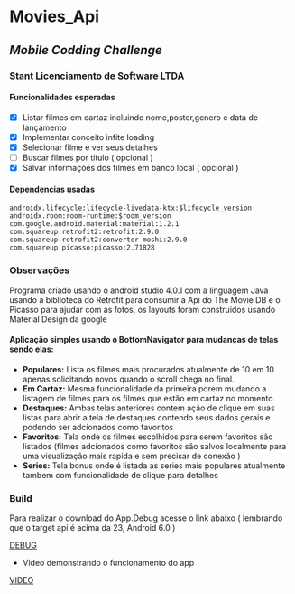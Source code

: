 
# **Movies_Api**
## **_Mobile Codding Challenge_**
### Stant Licenciamento de Software LTDA

#### Funcionalidades esperadas
- [x] Listar filmes em cartaz incluindo nome,poster,genero e data de lançamento
- [x] Implementar conceito infite loading
- [x] Selecionar filme e ver seus detalhes
- [ ] Buscar filmes por titulo ( opcional )
- [x] Salvar informações dos filmes em banco local ( opcional )

#### Dependencias usadas
```
androidx.lifecycle:lifecycle-livedata-ktx:$lifecycle_version
androidx.room:room-runtime:$room_version
com.google.android.material:material:1.2.1
com.squareup.retrofit2:retrofit:2.9.0
com.squareup.retrofit2:converter-moshi:2.9.0
com.squareup.picasso:picasso:2.71828
```
### Observações
Programa criado usando o android studio 4.0.1 com a linguagem Java usando a biblioteca do Retrofit para consumir a Api do The Movie DB e o Picasso para ajudar com as fotos,
 os layouts foram construidos usando Material Design da google
 #### Aplicação simples usando o BottomNavigator para mudanças de telas sendo elas:
 - **Populares:** Lista os filmes mais procurados atualmente de 10 em 10 apenas solicitando novos quando o scroll chega no final.
 - **Em Cartaz:** Mesma funcionalidade da primeira porem mudando a listagem de filmes para os filmes que estão em cartaz no momento
 - **Destaques:** Ambas telas anteriores contem ação de clique em suas listas para abrir a tela de destaques contendo seus dados gerais e podendo ser adcionados como favoritos
 - **Favoritos:** Tela onde os filmes escolhidos para serem favoritos são listados (filmes adcionados como favoritos são salvos localmente para uma visualização mais 
 rapida e sem precisar de conexão )
 - **Series:** Tela bonus onde é listada as series mais populares atualmente tambem com funcionalidade de clique para detalhes
 
 ### Build
 Para realizar o download do App.Debug acesse o link abaixo ( lembrando que o target api é acima da 23, Android 6.0 )
 
 [DEBUG](https://drive.google.com/file/d/1lENAlBc1kVYu-SdZbodJyuEUcU02KxxI/view?usp=sharing)
 
 
 - Video demonstrando o funcionamento do app
 
 [VIDEO](https://drive.google.com/file/d/17pUTzkbVu3D4wcl-NEoMRhyckOwuSFAY/view?usp=sharing)
